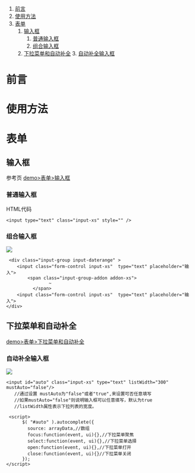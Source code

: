 

1. [前言](#前言)
2. [使用方法](#使用方法)
3. [表单](#表单)
	1. [输入框](#输入框)
		1. [普通输入框](#普通输入框)
		2. [组合输入框](#组合输入框)
	2. [下拉菜单和自动补全](#下拉菜单和自动补全)
		3. [自动补全输入框](#自动补全输入框)

# 前言

# 使用方法

# 表单

## 输入框
参考页 [demo>表单>输入框][1]
### 普通输入框

HTML代码

``` html?linenums
<input type="text" class="input-xs" style="" />
```
### 组合输入框
![][4]
```html?linenums
 <div class="input-group input-daterange" >
  	<input class="form-control input-xs"  type="text" placeholder="输入">
  		<span class="input-group-addon addon-xs">
                ~
          </span>
  	<input class="form-control input-xs"  type="text" placeholder="输入">
</div>
```

## 下拉菜单和自动补全
[demo>表单>下拉菜单和自动补全][5]
### 自动补全输入框
![][6]

``` html?linenums
<input id="auto" class="input-xs" type="text" listWidth="300" mustAuto="false"/>
   //通过设置 mustAuto为"false"或者"true",来设置可否任意填写
   //如果mustAuto="false"则说明输入框可以任意填写，默认为true
   //listWidth属性表示下拉列表的宽度。

 <script>
	  $( "#auto" ).autocomplete({
		source: arrayData,//数组
		focus:function(event, ui){},//下拉菜单聚焦
		select:function(event, ui){},//下拉菜单选择
		open:function(event, ui){},//下拉菜单打开
		close:function(event, ui){}//下拉菜单关闭
	  });
</script>
```


  [1]: http://tonyyang.cn/test/oa/main/#demo/form/input
  [3]: https://www.github.com/codertony/5i5j-document/raw/master/images/1513673749252.jpg
  [4]: https://www.github.com/codertony/5i5j-document/raw/master/images/1513673973879.jpg
  [5]: http://tonyyang.cn/test/oa/main/#demo/form/selectorAuto
  [6]: https://www.github.com/codertony/5i5j-document/raw/master/images/1513674183449.jpg